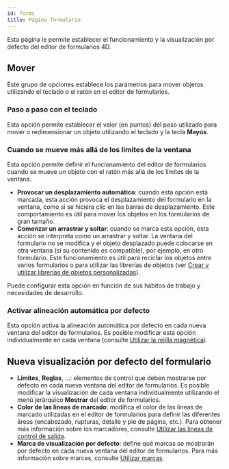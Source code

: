 ```yaml
---
id: forms
title: Página formulario
---
```


 
Esta página le permite establecer el funcionamiento y la visualización por defecto del editor de formularios 4D.

## Mover

Este grupo de opciones establece los parámetros para mover objetos utilizando el teclado o el ratón en el editor de formularios.

### Paso a paso con el teclado

Esta opción permite establecer el valor (en puntos) del paso utilizado para mover o redimensionar un objeto utilizando el teclado y la tecla **Mayús**.

### Cuando se mueve más allá de los límites de la ventana

Esta opción permite definir el funcionamiento del editor de formularios cuando se mueve un objeto con el ratón más allá de los límites de la ventana.

*   **Provocar un desplazamiento automático**: cuando esta opción está marcada, esta acción provoca el desplazamiento del formulario en la ventana, como si se hiciera clic en las barras de desplazamiento. Este comportamiento es útil para mover los objetos en los formularios de gran tamaño.
*   **Comenzar un arrastrar y soltar**: cuando se marca esta opción, esta acción se interpreta como un arrastrar y soltar. La ventana del formulario no se modifica y el objeto desplazado puede colocarse en otra ventana (si su contenido es compatible), por ejemplo, en otro formulario. Este funcionamiento es útil para reciclar los objetos entre varios formularios o para utilizar las librerías de objetos (ver [Crear y utilizar librerías de objetos personalizadas](FormEditor/objectLibrary.md#creating-and-using-custom-object-libraries)).

Puede configurar esta opción en función de sus hábitos de trabajo y necesidades de desarrollo.

### Activar alineación automática por defecto

Esta opción activa la alineación automática por defecto en cada nueva ventana del editor de formularios. Es posible modificar esta opción individualmente en cada ventana (consulte [Utilizar la rejilla magnética](FormEditor/formEditor.md#using-the-magnetic-grid)).

## Nueva visualización por defecto del formulario

- **Limites**, **Reglas**, ...: elementos de control que deben mostrarse por defecto en cada nueva ventana del editor de formularios. Es posible modificar la visualización de cada ventana individualmente utilizando el menú jerárquico **Mostrar** del editor de formularios.
- **Color de las líneas de marcado**: modifica el color de las líneas de marcado utilizadas en el editor de formularios para definir las diferentes áreas (encabezado, rupturas, detalle y pie de página, etc.). Para obtener más información sobre los marcadores, consulte [Utilizar las líneas de control de salida](https://doc.4d.com/4Dv18R6/4D/18-R6/Using-output-control-lines.300-5217678.en.html).
- **Marca de visualización por defecto**: define qué marcas se mostrarán por defecto en cada nueva ventana del editor de formularios. Para más información sobre marcas, consulte [Utilizar marcas](FormEditor/formEditor.md#using-shields).

